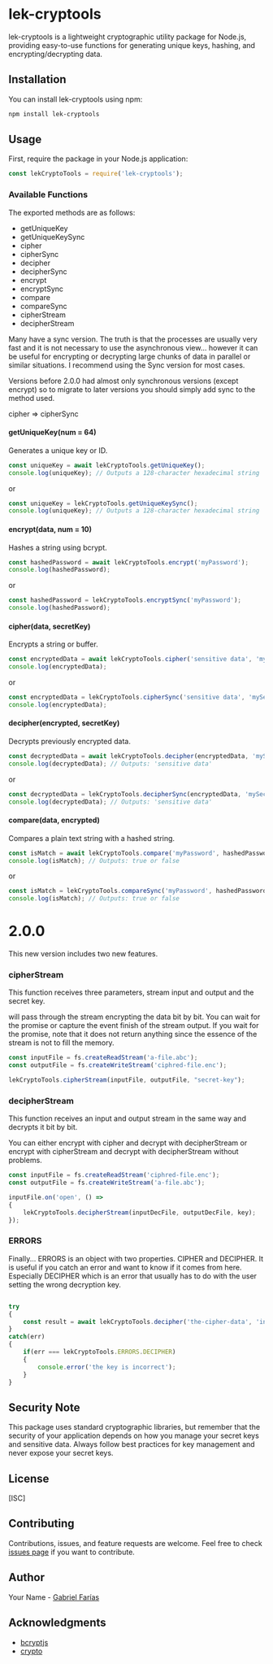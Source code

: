 # lek-cryptools

lek-cryptools is a lightweight cryptographic utility package for Node.js, providing easy-to-use functions for generating unique keys, hashing, and encrypting/decrypting data.

## Installation

You can install lek-cryptools using npm:

```bash
npm install lek-cryptools
```

## Usage

First, require the package in your Node.js application:

```javascript
const lekCryptoTools = require('lek-cryptools');
```

### Available Functions

The exported methods are as follows:

- getUniqueKey
- getUniqueKeySync
- cipher
- cipherSync
- decipher
- decipherSync
- encrypt
- encryptSync
- compare
- compareSync
- cipherStream
- decipherStream

Many have a sync version. The truth is that the processes are usually very fast and it is not necessary to use the asynchronous view... however it can be useful for encrypting or decrypting large chunks of data in parallel or similar situations. I recommend using the Sync version for most cases.

Versions before 2.0.0 had almost only synchronous versions (except encrypt) so to migrate to later versions you should simply add sync to the method used.

cipher => cipherSync

#### getUniqueKey(num = 64)

Generates a unique key or ID.

```javascript
const uniqueKey = await lekCryptoTools.getUniqueKey();
console.log(uniqueKey); // Outputs a 128-character hexadecimal string
```
or

```javascript
const uniqueKey = lekCryptoTools.getUniqueKeySync();
console.log(uniqueKey); // Outputs a 128-character hexadecimal string
```
#### encrypt(data, num = 10)

Hashes a string using bcrypt.

```javascript
const hashedPassword = await lekCryptoTools.encrypt('myPassword');
console.log(hashedPassword);
```
or
```javascript
const hashedPassword = lekCryptoTools.encryptSync('myPassword');
console.log(hashedPassword);
```

#### cipher(data, secretKey)

Encrypts a string or buffer.

```javascript
const encryptedData = await lekCryptoTools.cipher('sensitive data', 'mySecretKey');
console.log(encryptedData);
```
or

```javascript
const encryptedData = lekCryptoTools.cipherSync('sensitive data', 'mySecretKey');
console.log(encryptedData);
```

#### decipher(encrypted, secretKey)

Decrypts previously encrypted data.

```javascript
const decryptedData = await lekCryptoTools.decipher(encryptedData, 'mySecretKey');
console.log(decryptedData); // Outputs: 'sensitive data'
```
or
```javascript
const decryptedData = lekCryptoTools.decipherSync(encryptedData, 'mySecretKey');
console.log(decryptedData); // Outputs: 'sensitive data'
```


#### compare(data, encrypted)

Compares a plain text string with a hashed string.

```javascript
const isMatch = await lekCryptoTools.compare('myPassword', hashedPassword);
console.log(isMatch); // Outputs: true or false
```
or
```javascript
const isMatch = lekCryptoTools.compareSync('myPassword', hashedPassword);
console.log(isMatch); // Outputs: true or false
```

# 2.0.0

This new version includes two new features.

### cipherStream

This function receives three parameters, stream input and output and the secret key.

will pass through the stream encrypting the data bit by bit.
You can wait for the promise or capture the event finish of the stream output.
If you wait for the promise, note that it does not return anything since the essence of the stream is not to fill the memory.

```javascript
const inputFile = fs.createReadStream('a-file.abc');
const outputFile = fs.createWriteStream('ciphred-file.enc');

lekCryptoTools.cipherStream(inputFile, outputFile, "secret-key");
```

### decipherStream

This function receives an input and output stream in the same way and decrypts it bit by bit.

You can either encrypt with cipher and decrypt with decipherStream or encrypt with cipherStream and decrypt with decipherStream without problems.

```javascript
const inputFile = fs.createReadStream('ciphred-file.enc');
const outputFile = fs.createWriteStream('a-file.abc');

inputFile.on('open', () =>
{
    lekCryptoTools.decipherStream(inputDecFile, outputDecFile, key);
});
```

### ERRORS

Finally... ERRORS is an object with two properties. CIPHER and DECIPHER. It is useful if you catch an error and want to know if it comes from here. Especially DECIPHER which is an error that usually has to do with the user setting the wrong decryption key.

```javascript

try
{
    const result = await lekCryptoTools.decipher('the-cipher-data', 'incorrect-key');
}
catch(err)
{
    if(err === lekCryptoTools.ERRORS.DECIPHER)
    {
        console.error('the key is incorrect');
    }
}
```

## Security Note

This package uses standard cryptographic libraries, but remember that the security of your application depends on how you manage your secret keys and sensitive data. Always follow best practices for key management and never expose your secret keys.

## License

[ISC]

## Contributing

Contributions, issues, and feature requests are welcome. Feel free to check [issues page](https://github.com/Gabrielito666/lek-cryptools/issues) if you want to contribute.

## Author

Your Name - [Gabriel Farías](https://github.com/Gabrielito666)

## Acknowledgments

- [bcryptjs](https://www.npmjs.com/package/bcryptjs)
- [crypto](https://nodejs.org/api/crypto.html)
